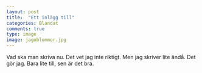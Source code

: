 ```yaml
---
layout: post
title:  "Ett inlägg till"
categories: Blandat
comments: true
type: image
image: jagoblommor.jpg
---
```


Vad ska man skriva nu. Det vet jag inte riktigt. Men jag skriver lite ändå. Det gör jag. Bara lite till, sen är det bra.